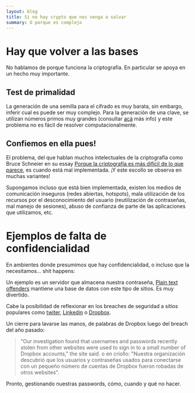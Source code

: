 ```yaml
---
layout: blog
title: Si no hay crypto que nos venga a salvar
summary: O porque es complejo
---
```


# Hay que volver a las bases

No hablamos de porque funciona la criptografía. En particular se apoya en un hecho muy importante.

## Test de primalidad
La generación de una semilla para el cifrado es muy barata, sin embargo, inferir cual es puede ser muy complejo.
Para la generación de una clave, se utilizan números primos muy grandes (consultar [acá](https://en.wikipedia.org/wiki/RSA_%28algorithm%29) más info) y este problema no es fácil de resolver computacionalmente.

## Confiemos en ella pues!
El problema, del que hablan muchos intelectuales de la criptografía como Bruce Schneier en su essay [Porque la criptografía es más difícil de lo que parece](https://www.schneier.com/essay-037.html), es cuando está mal implementada. ¡Y este escollo se observa en muchas variantes!

Supongamos incluso que está bien implementada, existen los medios de comunicación inseguros (redes abiertas, hotspots), mala utilización de los recursos por el desconocimiento del usuario (reutilización de contraseñas, mal manejo de sesiones), abuso de confianza de parte de las aplicaciones que utilizamos, etc.

# Ejemplos de falta de confidencialidad
En ambientes donde presumimos que hay confidencialidad, o incluso que la necesitamos... shit happens:

Un ejemplo es un servidor que almacena nuestra contraseña, [Plain text offenders](http://plaintextoffenders.com/) mantiene una base de datos con este tipo de sitios. Es muy divertido.

Cabe la posibilidad de reflexionar en los breaches de seguridad a sitios populares como  [twiter](http://www.telegraph.co.uk/technology/twitter/9843864/Twitter-hackers-may-have-stolen-passwords-of-250000-users.html), [Linkedin](http://money.cnn.com/2012/06/06/technology/linkedin-password-hack/index.htm) o [Dropbox](http://www.huffingtonpost.co.uk/2012/08/01/dropbox-password-breach-leak_n_1727338.html).


Un cierre para lavarse las manos, de palabras de Dropbox luego del breach del año pasado: 
> "Our investigation found that usernames and passwords recently stolen from other websites were used to sign in to a small number of Dropbox accounts," the site said.
o en criollo:
> "Nuestra organización descubrió que los usuarios y contraseñas usados para conectarse con un pequeño número de cuentas de Dropbox fueron robadas de otros websites".

Pronto, gestionando nuestras passwords, cómo, cuando y qué no hacer.
